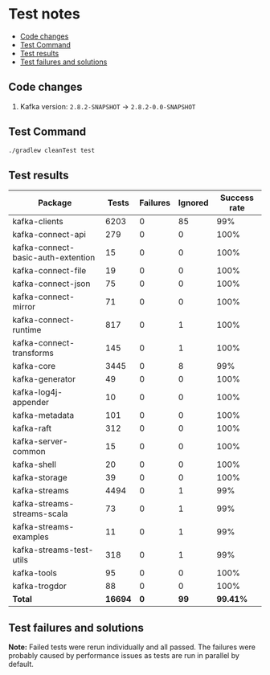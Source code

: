 # Test notes

- [Code changes](#code-changes)
- [Test Command](#test-command)
- [Test results](#test-results)
- [Test failures and solutions](#test-failures-and-solutions)

## Code changes

1. Kafka version: `2.8.2-SNAPSHOT` → `2.8.2-0.0-SNAPSHOT`

## Test Command

```bash
./gradlew cleanTest test
```

## Test results

| Package                            | Tests     | Failures | Ignored | Success rate |
| ---------------------------------- | --------- | -------- | ------- | ------------ |
| kafka-clients                      | 6203      | 0        | 85      | 99%          |
| kafka-connect-api                  | 279       | 0        | 0       | 100%         |
| kafka-connect-basic-auth-extention | 15        | 0        | 0       | 100%         |
| kafka-connect-file                 | 19        | 0        | 0       | 100%         |
| kafka-connect-json                 | 75        | 0        | 0       | 100%         |
| kafka-connect-mirror               | 71        | 0        | 0       | 100%         |
| kafka-connect-runtime              | 817       | 0        | 1       | 100%         |
| kafka-connect-transforms           | 145       | 0        | 1       | 100%         |
| kafka-core                         | 3445      | 0        | 8       | 99%          |
| kafka-generator                    | 49        | 0        | 0       | 100%         |
| kafka-log4j-appender               | 10        | 0        | 0       | 100%         |
| kafka-metadata                     | 101       | 0        | 0       | 100%         |
| kafka-raft                         | 312       | 0        | 0       | 100%         |
| kafka-server-common                | 15        | 0        | 0       | 100%         |
| kafka-shell                        | 20        | 0        | 0       | 100%         |
| kafka-storage                      | 39        | 0        | 0       | 100%         |
| kafka-streams                      | 4494      | 0        | 1       | 99%          |
| kafka-streams-streams-scala        | 73        | 0        | 1       | 99%          |
| kafka-streams-examples             | 11        | 0        | 1       | 99%          |
| kafka-streams-test-utils           | 318       | 0        | 1       | 99%          |
| kafka-tools                        | 95        | 0        | 0       | 100%         |
| kafka-trogdor                      | 88        | 0        | 0       | 100%         |
| **Total**                          | **16694** | **0**    | **99**  | **99.41%**   |

## Test failures and solutions

**Note:** Failed tests were rerun individually and all passed. The failures were probably caused by performance issues as tests are run in parallel by default.
